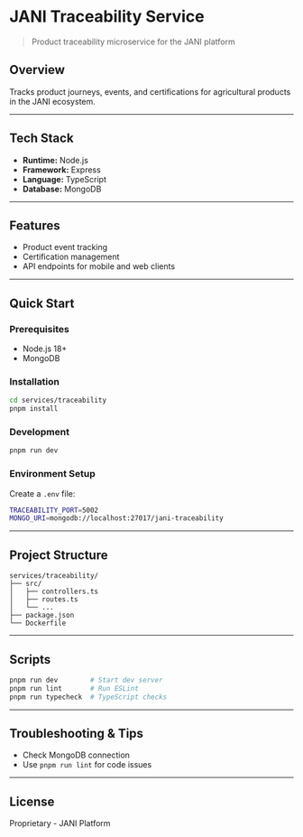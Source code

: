 # JANI Traceability Service

> Product traceability microservice for the JANI platform

## Overview

Tracks product journeys, events, and certifications for agricultural products in the JANI ecosystem.

---

## Tech Stack
- **Runtime:** Node.js
- **Framework:** Express
- **Language:** TypeScript
- **Database:** MongoDB

---

## Features
- Product event tracking
- Certification management
- API endpoints for mobile and web clients

---

## Quick Start

### Prerequisites
- Node.js 18+
- MongoDB

### Installation
```bash
cd services/traceability
pnpm install
```

### Development
```bash
pnpm run dev
```

### Environment Setup
Create a `.env` file:
```bash
TRACEABILITY_PORT=5002
MONGO_URI=mongodb://localhost:27017/jani-traceability
```

---

## Project Structure
```
services/traceability/
├── src/
│   ├── controllers.ts
│   ├── routes.ts
│   └── ...
├── package.json
└── Dockerfile
```

---

## Scripts
```bash
pnpm run dev        # Start dev server
pnpm run lint       # Run ESLint
pnpm run typecheck  # TypeScript checks
```

---

## Troubleshooting & Tips
- Check MongoDB connection
- Use `pnpm run lint` for code issues

---

## License
Proprietary - JANI Platform
